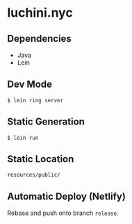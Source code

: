 # luchini.nyc

## Dependencies

* Java
* Lein

## Dev Mode

    $ lein ring server

## Static Generation

    $ lein run

## Static Location

    resources/public/

## Automatic Deploy (Netlify)

Rebase and push onto branch `release`.

